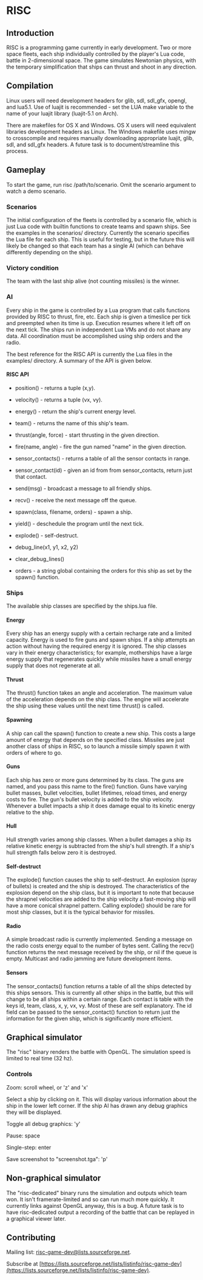 RISC
====

Introduction
------------

RISC is a programming game currently in early development. Two or more space
fleets, each ship individually controlled by the player's Lua code, battle in
2-dimensional space. The game simulates Newtonian physics, with the temporary
simplification that ships can thrust and shoot in any direction.

Compilation
-----------

Linux users will need development headers for glib, sdl, sdl\_gfx, opengl, and
lua5.1. Use of luajit is recommended - set the LUA make variable to the name of
your luajit library (luajit-5.1 on Arch).

There are makefiles for OS X and Windows. OS X users will need equivalent
libraries development headers as Linux. The Windows makefile uses mingw to
crosscompile and requires manually downloading appropriate luajit, glib, sdl,
and sdl\_gfx headers. A future task is to document/streamline this process.

Gameplay
--------

To start the game, run risc /path/to/scenario. Omit the scenario argument to
watch a demo scenario.

### Scenarios

The initial configuration of the fleets is controlled by a scenario file, which
is just Lua code with builtin functions to create teams and spawn ships. See
the examples in the scenarios/ directory. Currently the scenario specifies the
Lua file for each ship. This is useful for testing, but in the future this will
likely be changed so that each team has a single AI (which can behave
differently depending on the ship).

### Victory condition

The team with the last ship alive (not counting missiles) is the winner.

### AI

Every ship in the game is controlled by a Lua program that calls functions
provided by RISC to thrust, fire, etc. Each ship is given a timeslice per tick
and preempted when its time is up. Execution resumes where it left off on the
next tick. The ships run in independent Lua VMs and do not share any data. All
coordination must be accomplished using ship orders and the radio.

The best reference for the RISC API is currently the Lua files in the examples/
directory. A summary of the API is given below.

#### RISC API

- position() - returns a tuple (x,y).

- velocity() - returns a tuple (vx, vy).

- energy() - return the ship's current energy level.

- team() - returns the name of this ship's team.

- thrust(angle, force) - start thrusting in the given direction.

- fire(name, angle) - fire the gun named "name" in the given direction.

- sensor\_contacts() - returns a table of all the sensor contacts in range.

- sensor\_contact(id) - given an id from from sensor\_contacts, return just that contact.

- send(msg) - broadcast a message to all friendly ships.

- recv() - receive the next message off the queue.

- spawn(class, filename, orders) - spawn a ship.

- yield() - deschedule the program until the next tick.

- explode() - self-destruct.

- debug\_line(x1, y1, x2, y2)

- clear\_debug\_lines()

- orders - a string global containing the orders for this ship as set by the
           spawn() function.

### Ships

The available ship classes are specified by the ships.lua file.

#### Energy

Every ship has an energy supply with a certain recharge rate and a limited
capacity. Energy is used to fire guns and spawn ships. If a ship attempts an
action without having the required energy it is ignored. The ship classes vary
in their energy characteristics; for example, motherships have a large energy
supply that regenerates quickly while missiles have a small energy supply that
does not regenerate at all.

#### Thrust

The thrust() function takes an angle and acceleration. The maximum value of the
acceleration depends on the ship class. The engine will accelerate the ship
using these values until the next time thrust() is called.

#### Spawning

A ship can call the spawn() function to create a new ship. This costs a large
amount of energy that depends on the specified class. Missiles are just another
class of ships in RISC, so to launch a missile simply spawn it with orders of
where to go.

#### Guns

Each ship has zero or more guns determined by its class. The guns are named,
and you pass this name to the fire() function. Guns have varying bullet
masses, bullet velocities, bullet lifetimes, reload times, and energy
costs to fire. The gun's bullet velocity is added to the ship velocity.
Whenever a bullet impacts a ship it does damage equal to its kinetic
energy relative to the ship.

#### Hull

Hull strength varies among ship classes. When a bullet damages a ship its
relative kinetic energy is subtracted from the ship's hull strength. If a
ship's hull strength falls below zero it is destroyed.

#### Self-destruct

The explode() function causes the ship to self-destruct. An explosion (spray of
bullets) is created and the ship is destroyed. The characteristics of the
explosion depend on the ship class, but it is important to note that because
the shrapnel velocities are added to the ship velocity a fast-moving ship will
have a more conical shrapnel pattern. Calling explode() should be rare for most
ship classes, but it is the typical behavior for missiles.

#### Radio

A simple broadcast radio is currently implemented. Sending a message on the
radio costs energy equal to the number of bytes sent. Calling the recv()
function returns the next message received by the ship, or nil if the queue
is empty. Multicast and radio jamming are future development items.

#### Sensors

The sensor\_contacts() function returns a table of all the ships detected by
this ships sensors. This is currently all other ships in the battle, but this
will change to be all ships within a certain range. Each contact is table with
the keys id, team, class, x, y, vx, vy. Most of these are self explanatory. The
id field can be passed to the sensor\_contact() function to return just the
information for the given ship, which is significantly more efficient.

Graphical simulator
-------------------

The "risc" binary renders the battle with OpenGL. The simulation speed is
limited to real time (32 hz).

### Controls

Zoom: scroll wheel, or 'z' and 'x'

Select a ship by clicking on it. This will display various information about
the ship in the lower left corner. If the ship AI has drawn any debug graphics
they will be displayed.

Toggle all debug graphics: 'y'

Pause: space

Single-step: enter

Save screenshot to "screenshot.tga": 'p'

Non-graphical simulator
-----------------------

The "risc-dedicated" binary runs the simulation and outputs which team won. It
isn't framerate-limited and so can run much more quickly. It currently links
against OpenGL anyway, this is a bug. A future task is to have risc-dedicated
output a recording of the battle that can be replayed in a graphical viewer
later.

Contributing
------------

Mailing list: risc-game-dev@lists.sourceforge.net.

Subscribe at [https://lists.sourceforge.net/lists/listinfo/risc-game-dev](https://lists.sourceforge.net/lists/listinfo/risc-game-dev).
